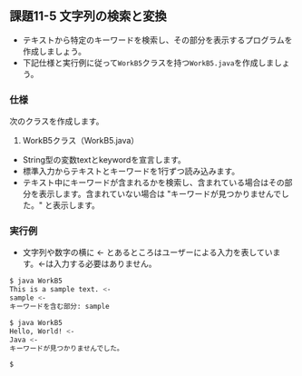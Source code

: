 ## 課題11-5 文字列の検索と変換

- テキストから特定のキーワードを検索し、その部分を表示するプログラムを作成しましょう。
- 下記仕様と実行例に従って`WorkB5`クラスを持つ`WorkB5.java`を作成しましょう。

### 仕様

次のクラスを作成します。

1. WorkB5クラス（WorkB5.java）

- String型の変数textとkeywordを宣言します。
- 標準入力からテキストとキーワードを1行ずつ読み込みます。
- テキスト中にキーワードが含まれるかを検索し、含まれている場合はその部分を表示します。含まれていない場合は "キーワードが見つかりませんでした。" と表示します。

### 実行例

- 文字列や数字の横に <- とあるところはユーザーによる入力を表しています。<-は入力する必要はありません。

```sh
$ java WorkB5
This is a sample text. <-
sample <-
キーワードを含む部分: sample

$ java WorkB5
Hello, World! <-
Java <-
キーワードが見つかりませんでした。

$
```